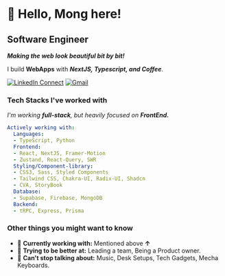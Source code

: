 # 👋 Hello, Mong here!

## Software Engineer

_**Making the web look beautiful bit by bit!**_

I build **WebApps** with **_NextJS, Typescript, and Coffee_**. 

[![LinkedIn Connect](https://img.shields.io/badge/%20-Connect-black?color=222244&labelColor=000000&logo=linkedin&logoColor=f5f7fe)](https://www.linkedin.com/in/thuee-mong-sing-520127220/)
[![Gmail](https://img.shields.io/badge/%20-Send%20Mail-black?color=222244&labelColor=000000&logo=gmail&logoColor=f5f7fe)](mailto:thueemongs@gmail.com?subject=From%20GitHub&&body=Hi,%20there.%20Found%20you%20on%20GitHub!%20Let's%20talk%20about...)

### Tech Stacks I've worked with

_I'm working **full-stack**, but heavily focused on **FrontEnd.**_

```yaml
Actively working with:
  Languages:
  - TypeScript, Python
  Frontend:
  - React, NextJS, Framer-Motion
  - Zustand, React-Query, SWR
  Styling/Component-library:
  - CSS3, Sass, Styled Components
  - Tailwind CSS, Chakra-UI, Radix-UI, Shadcn
  - CVA, StoryBook
  Database:
  - Supabase, Firebase, MongoDB
  Backend:
  - tRPC, Express, Prisma
```

### Other things you might want to know

- 🔭 <b>Currently working with:</b> Mentioned above **↑**
- 🌱 <b>Trying to be better at:</b> Leading a team, Being a Product owner.
- 💬 <b>Can't stop talking about:</b> Music, Desk Setups, Tech Gadgets, Mecha Keyboards.
